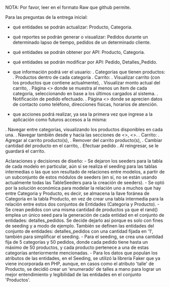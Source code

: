 NOTA: Por favor, leer en el formato Raw que github permite.

Para las preguntas de la entrega inicial:

- qué entidades se podrán actualizar: Producto, Categoria.
- qué reportes se podrán generar o visualizar: Pedidos durante un determinado lapso de tiempo, pedidos de un determinado cliente.
- qué entidades se podrán obtener por API: Producto, Categoria.
- qué entidades se podrán modificar por API: Pedido, Detalles_Pedido.

- que información podrá ver el usuario: 
 . Categorías que tienen productos:
	. Productos dentro de cada categoría
 . Carrito:
	. Visualizar carrito (con los productos que contiene actualmente),
	. Visualizar monto actual del carrito,
 . Página <<Home>> donde se muestra al menos un ítem de cada categoría, seleccionando en base a los últimos cargados al sistema.
 . Notificación de pedido efectuado.
 . Página <<Franquicias>> donde se aprecien datos de contacto como teléfono, direcciones físicas, horarios de atención.

- que acciones podrá realizar, ya sea la primera vez que ingrese a la aplicación como futuros accesos a la misma:

 . Navegar entre categorías, visualizando los productos disponibles en cada una.
 . Navegar también desde y hacia las secciones de <<Franquicias>>, <<Home>>.
 . Carrito:
	. Agregar al carrito producto(s),
	. Remover del carrito producto(s),
	. Cambiar cantidad del producto en el carrito,
	. Efectuar pedido
	. Al reingresar, se le guardará el carrito.
    
Aclaraciones y decisiones de diseño:
    - Se dejaron los seeders para la tabla de cada modelo en particular, aún si se realiza el seeding para las tablas intermedias o las que son resultado de relaciones entre modelos, a partir de un subconjunto de estos módulos de seeders (en sí, no se están usando actualmente todas las TableSeeders para la creación de seeders).
    - Se optó por la solución económica para modelar la relación uno a muchos que hay entre Categoria y Producto, es decir, se almacena la llave foránea de Categoria en la tabla Producto, en vez de crear una tabla intermedia para la relación entre estos dos conjuntos de Entidades (Categoria y Producto).
    - Se crean pedidos con una misma cantidad de productos ya que el rand() emplea un único seed para la generación de cada entidad en el conjunto de entidades: detalles_pedidos. Se decide dejarlo así porque es solo con fines de seeding y a modo de ejemplo. También se definen las entidades del conjunto de entidades: detalles_pedidos con una cantidad fijada en '1', también para simplificar el seeding.
    - Para el seeding, se crea una cantidad fija de 5 categorías y 50 pedidos, donde cada pedido tiene hasta un máximo de 50 productos, y cada producto pertenece a una de estas categorías anteriormente mencionadas.
    - Para los datos que populan los atributos de las entidades, en el Seeding, se utilizó la librería Faker que ya viene incorporada en PHP, aunque, en casos como el atributo 'talle' de Producto, se decidió crear un 'enumerado' de talles a mano para lograr un mejor entendimiento y legibilidad de las entidades en el conjunto 'Productos'.
